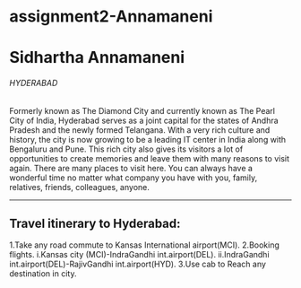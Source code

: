 # assignment2-Annamaneni
# Sidhartha Annamaneni
###### HYDERABAD
Formerly known as The Diamond City and currently known as The Pearl City of India, Hyderabad serves as a joint capital for the states of Andhra Pradesh and the newly formed Telangana. With a very rich culture and history, the city is now growing to be a leading IT center in India along with Bengaluru and Pune. This rich city also gives its visitors a lot of opportunities to create memories and leave them with many reasons to visit again. There are many places to visit here. You can always have a wonderful time no matter what company you have with you, family, relatives, friends, colleagues, anyone.

---

## Travel itinerary to Hyderabad:

1.Take any road commute to Kansas International airport(MCI).
2.Booking flights.
    i.Kansas city (MCI)-IndraGandhi int.airport(DEL).
    ii.IndraGandhi int.airport(DEL)-RajivGandhi int.airport(HYD).
3.Use cab to Reach any destination in city.
